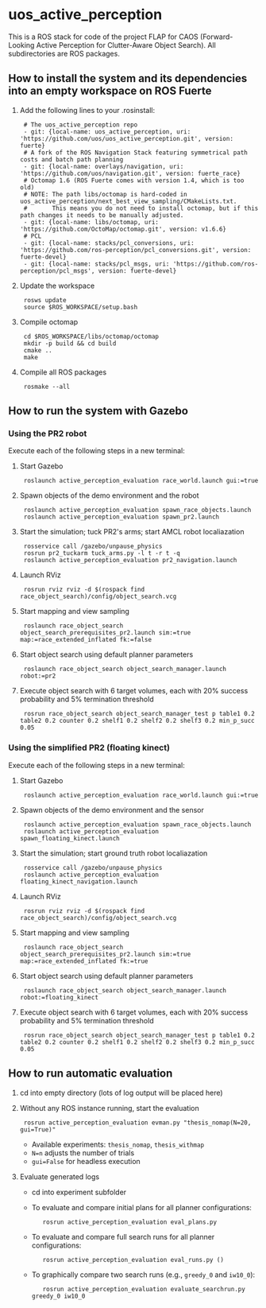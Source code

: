 uos_active_perception
=====================

This is a ROS stack for code of the project FLAP for CAOS (Forward-Looking Active Perception for Clutter-Aware Object
Search). All subdirectories are ROS packages.

How to install the system and its dependencies into an empty workspace on ROS Fuerte
------------------------------------------------------------------------------------

1. Add the following lines to your .rosinstall:

        # The uos_active_perception repo
        - git: {local-name: uos_active_perception, uri: 'https://github.com/uos/uos_active_perception.git', version: fuerte}
        # A fork of the ROS Navigation Stack featuring symmetrical path costs and batch path planning
        - git: {local-name: overlays/navigation, uri: 'https://github.com/uos/navigation.git', version: fuerte_race}
        # Octomap 1.6 (ROS Fuerte comes with version 1.4, which is too old)
        # NOTE: The path libs/octomap is hard-coded in uos_active_perception/next_best_view_sampling/CMakeLists.txt.
        #       This means you do not need to install octomap, but if this path changes it needs to be manually adjusted.
        - git: {local-name: libs/octomap, uri: 'https://github.com/OctoMap/octomap.git', version: v1.6.6}
        # PCL
        - git: {local-name: stacks/pcl_conversions, uri: 'https://github.com/ros-perception/pcl_conversions.git', version: fuerte-devel}
        - git: {local-name: stacks/pcl_msgs, uri: 'https://github.com/ros-perception/pcl_msgs', version: fuerte-devel}

2. Update the workspace

        rosws update
        source $ROS_WORKSPACE/setup.bash

3. Compile octomap

        cd $ROS_WORKSPACE/libs/octomap/octomap
        mkdir -p build && cd build
        cmake ..
        make
        
4. Compile all ROS packages

        rosmake --all
  
How to run the system with Gazebo
---------------------------------

### Using the PR2 robot

Execute each of the following steps in a new terminal:

1. Start Gazebo

        roslaunch active_perception_evaluation race_world.launch gui:=true

2. Spawn objects of the demo environment and the robot

        roslaunch active_perception_evaluation spawn_race_objects.launch
        roslaunch active_perception_evaluation spawn_pr2.launch

3. Start the simulation; tuck PR2's arms; start AMCL robot localiazation

        rosservice call /gazebo/unpause_physics
        rosrun pr2_tuckarm tuck_arms.py -l t -r t -q
        roslaunch active_perception_evaluation pr2_navigation.launch

4. Launch RViz

        rosrun rviz rviz -d $(rospack find race_object_search)/config/object_search.vcg

5. Start mapping and view sampling

        roslaunch race_object_search object_search_prerequisites_pr2.launch sim:=true map:=race_extended_inflated fk:=false

6. Start object search using default planner parameters

        roslaunch race_object_search object_search_manager.launch robot:=pr2

7. Execute object search with 6 target volumes, each with 20% success probability and 5% termination threshold

        rosrun race_object_search object_search_manager_test p table1 0.2 table2 0.2 counter 0.2 shelf1 0.2 shelf2 0.2 shelf3 0.2 min_p_succ 0.05


### Using the simplified PR2 (floating kinect)

Execute each of the following steps in a new terminal:

1. Start Gazebo

        roslaunch active_perception_evaluation race_world.launch gui:=true
        
2. Spawn objects of the demo environment and the sensor

        roslaunch active_perception_evaluation spawn_race_objects.launch
        roslaunch active_perception_evaluation spawn_floating_kinect.launch
        
3. Start the simulation; start ground truth robot localiazation

        rosservice call /gazebo/unpause_physics
        roslaunch active_perception_evaluation floating_kinect_navigation.launch
        
4. Launch RViz

        rosrun rviz rviz -d $(rospack find race_object_search)/config/object_search.vcg
        
5. Start mapping and view sampling

        roslaunch race_object_search object_search_prerequisites_pr2.launch sim:=true map:=race_extended_inflated fk:=true
        
6. Start object search using default planner parameters

        roslaunch race_object_search object_search_manager.launch robot:=floating_kinect
        
7. Execute object search with 6 target volumes, each with 20% success probability and 5% termination threshold

        rosrun race_object_search object_search_manager_test p table1 0.2 table2 0.2 counter 0.2 shelf1 0.2 shelf2 0.2 shelf3 0.2 min_p_succ 0.05


How to run automatic evaluation
-------------------------------

1. cd into empty directory (lots of log output will be placed here)
2. Without any ROS instance running, start the evaluation

        rosrun active_perception_evaluation evman.py "thesis_nomap(N=20, gui=True)"

   * Available experiments: `thesis_nomap`, `thesis_withmap`
   * `N=n` adjusts the number of trials
   * `gui=False` for headless execution
3. Evaluate generated logs
   * cd into experiment subfolder
   * To evaluate and compare initial plans for all planner configurations:

            rosrun active_perception_evaluation eval_plans.py

   * To evaluate and compare full search runs for all planner configurations:

            rosrun active_perception_evaluation eval_runs.py ()

   * To graphically compare two search runs (e.g., `greedy_0` and `iw10_0`):

            rosrun active_perception_evaluation evaluate_searchrun.py greedy_0 iw10_0
